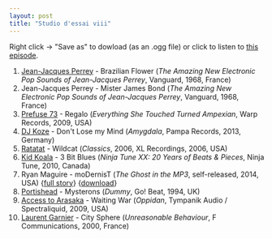 ```yaml
---
layout: post
title: "Studio d'essai viii"
---
```


Right click → "Save as" to dowload (as an .ogg file) or click to listen to <a
href="https://github.com/studio-dessai/podcasts/blob/master/Studio%20d%27essai%20viii%20-%202014-07-24.ogg?raw=true">this episode</a>.

1. [Jean-Jacques Perrey](http://musicbrainz.org/artist/49a5b367-9a25-43eb-a055-34803a5dce55) - Brazilian Flower (_The Amazing New Electronic Pop Sounds of Jean-Jacques Perrey_, Vanguard, 1968, France)
2. Jean-Jacques Perrey - Mister James Bond (_The Amazing New Electronic Pop Sounds of Jean-Jacques Perrey_, Vanguard, 1968, France)
3. [Prefuse 73](http://musicbrainz.org/artist/fc61dd75-880b-44ba-9ba9-c7b643d33413) - Regalo (_Everything She Touched Turned Ampexian_, Warp Records, 2009, USA)
4. [DJ Koze](http://musicbrainz.org/artist/dd4458c8-6728-4a44-980c-48107fa72bb8) - Don't Lose my Mind (_Amygdala_, Pampa Records, 2013, Germany)
5. [Ratatat](http://musicbrainz.org/artist/f467181e-d5e0-4285-b47e-e853dcc89ee7) - Wildcat (_Classics_, 2006, XL Recordings, 2006, USA)
6. [Kid Koala](http://musicbrainz.org/artist/6080c60a-6e87-44a6-a1e1-e5ff3a613818) - 3 Bit Blues (_Ninja Tune XX: 20 Years of Beats & Pieces_, Ninja Tune, 2010, Canada)
7. Ryan Maguire - moDernisT (_The Ghost in the MP3_, self-released, 2014, USA) {[full story](http://ryanmaguiremusic.com/theghostinthemp3.html)} {[download](http://rpm7.bandcamp.com/track/modernist)}
8. [Portishead](http://musicbrainz.org/artist/8f6bd1e4-fbe1-4f50-aa9b-94c450ec0f11) - Mysterons (_Dummy_, Go! Beat, 1994, UK)
9. [Access to Arasaka](http://musicbrainz.org/artist/339e444b-f0f3-472d-a62a-8f9aa602bae6) - Waiting War (_Oppidan_, Tympanik Audio / Spectraliquid, 2009, USA)
10. [Laurent Garnier](http://musicbrainz.org/artist/ec477866-bfaa-48e0-affd-1c151ef61b7b) - City Sphere (_Unreasonable Behaviour_, F Communications, 2000, France)
